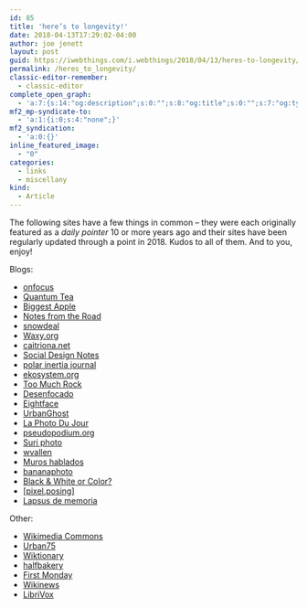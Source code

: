 ```yaml
---
id: 85
title: 'here’s to longevity!'
date: 2018-04-13T17:29:02-04:00
author: joe jenett
layout: post
guid: https://iwebthings.com/i.webthings/2018/04/13/heres-to-longevity/
permalink: /heres_to_longevity/
classic-editor-remember:
  - classic-editor
complete_open_graph:
  - 'a:7:{s:14:"og:description";s:0:"";s:8:"og:title";s:0:"";s:7:"og:type";s:0:"";s:12:"twitter:card";s:7:"summary";s:15:"twitter:creator";s:0:"";s:19:"twitter:description";s:0:"";s:8:"og:image";s:0:"";}'
mf2_mp-syndicate-to:
  - 'a:1:{i:0;s:4:"none";}'
mf2_syndication:
  - 'a:0:{}'
inline_featured_image:
  - "0"
categories:
  - links
  - miscellany
kind:
  - Article
---
```

The following sites have a few things in common &#8211; they were each originally featured as a _daily pointer_ 10 or more years ago and their sites have been regularly updated through a point in 2018. Kudos to all of them. And to you, enjoy!

Blogs:

  * [onfocus](https://www.onfocus.com/ "onfocus")
  * [Quantum Tea](https://quantumtea.com/ "Quantum Tea")
  * [Biggest Apple](http://www.biggestapple.net/ "Biggest Apple")
  * [Notes from the Road](https://www.notesfromtheroad.com/ "Notes from the Road")
  * [snowdeal](http://snowdeal.org/ "snowdeal.org")
  * [Waxy.org](https://waxy.org/ "Waxy.org")
  * [caitriona.net](http://www.caitriona.net/ "caitriona.net")
  * [Social Design Notes](https://backspace.com/notes/ "Social Design Notes")
  * [polar inertia journal](http://www.polarinertia.com/ "polar inertia journal")
  * [ekosystem.org](http://home.ekosystem.org/ "ekosystem.org")
  * [Too Much Rock](https://toomuchrock.com/ "Too Much Rock")
  * [Desenfocado](http://www.desenfocado.com/ "Desenfocado")
  * [Eightface](https://www.eightface.com/ "Eightface")
  * [UrbanGhost](http://www.urbanghost.com/ "UrbanGhost")
  * [La Photo Du Jour](http://gb-photodujour.com/ "La Photo Du Jour")
  * [pseudopodium.org](http://www.pseudopodium.org/ "pseudopodium.org")
  * [Suri photo](http://suri.morkitu.org/ "Suri photo")
  * [wvallen](http://www.wvallen.com/ "wvallen")
  * [Muros hablados](http://muroshablados.es/ "Muros hablados")
  * [bananaphoto](https://bananaphoto.de/en/ "bananaphoto")
  * [Black & White or Color?](http://www.bw-color.com/ "Black & White or Color?")
  * [[pixel.posing]](http://www.pixelposing.com/ "[pixel.posing]")
  * [Lapsus de memoria](http://www.lapsusdememoria.com/fblog/ "Lapsus de memoria")

Other:

  * [Wikimedia Commons](https://commons.wikimedia.org/ "Wikimedia Commons")
  * [Urban75](http://www.urban75.com/ "Urban75")
  * [Wiktionary](https://en.wiktionary.org/ "Wiktionary")
  * [halfbakery](http://www.halfbakery.com/ "halfbakery")
  * [First Monday](http://firstmonday.org/ "First Monday")
  * [Wikinews](https://en.wikinews.org/wiki/Main_Page "Wikinews")
  * [LibriVox](https://librivox.org/ "LibriVox")

[](https://fed.brid.gy/)